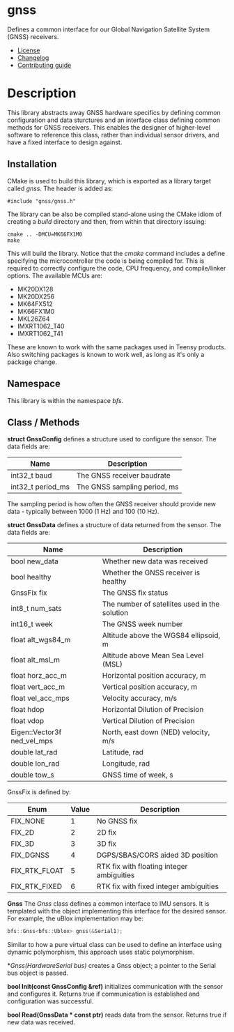 # gnss
Defines a common interface for our Global Navigation Satellite System (GNSS) receivers.
   * [License](LICENSE.md)
   * [Changelog](CHANGELOG.md)
   * [Contributing guide](CONTRIBUTING.md)

# Description
This library abstracts away GNSS hardware specifics by defining common configuration and data sturctures and an interface class defining common methods for GNSS receivers. This enables the designer of higher-level software to reference this class, rather than individual sensor drivers, and have a fixed interface to design against.

## Installation
CMake is used to build this library, which is exported as a library target called *gnss*. The header is added as:

```
#include "gnss/gnss.h"
```

The library can be also be compiled stand-alone using the CMake idiom of creating a *build* directory and then, from within that directory issuing:

```
cmake .. -DMCU=MK66FX1M0
make
```

This will build the library. Notice that the *cmake* command includes a define specifying the microcontroller the code is being compiled for. This is required to correctly configure the code, CPU frequency, and compile/linker options. The available MCUs are:
   * MK20DX128
   * MK20DX256
   * MK64FX512
   * MK66FX1M0
   * MKL26Z64
   * IMXRT1062_T40
   * IMXRT1062_T41

These are known to work with the same packages used in Teensy products. Also switching packages is known to work well, as long as it's only a package change.

## Namespace
This library is within the namespace *bfs*.

## Class / Methods

**struct GnssConfig** defines a structure used to configure the sensor. The data fields are:

| Name | Description |
| --- | --- |
| int32_t baud | The GNSS receiver baudrate |
| int32_t period_ms | The GNSS sampling period, ms |

The sampling period is how often the GNSS receiver should provide new data - typically between 1000 (1 Hz) and 100 (10 Hz).

**struct GnssData** defines a structure of data returned from the sensor. The data fields are:

| Name | Description |
| --- | --- |
| bool new_data | Whether new data was received |
| bool healthy | Whether the GNSS receiver is healthy |
| GnssFix fix | The GNSS fix status |
| int8_t num_sats | The number of satellites used in the solution |
| int16_t week | The GNSS week number |
| float alt_wgs84_m | Altitude above the WGS84 ellipsoid, m |
| float alt_msl_m | Altitude above Mean Sea Level (MSL) |
| float horz_acc_m | Horizontal position accuracy, m |
| float vert_acc_m | Vertical position accuracy, m |
| float vel_acc_mps | Velocity accuracy, m/s |
| float hdop | Horizontal Dilution of Precision |
| float vdop | Vertical Dilution of Precision |
| Eigen::Vector3f ned_vel_mps | North, east down (NED) velocity, m/s |
| double lat_rad | Latitude, rad |
| double lon_rad | Longitude, rad |
| double tow_s | GNSS time of week, s |

GnssFix is defined by:

| Enum | Value | Description |
| --- | --- | --- |
| FIX_NONE | 1 | No GNSS fix |
| FIX_2D | 2 | 2D fix |
| FIX_3D | 3 | 3D fix |
| FIX_DGNSS | 4 | DGPS/SBAS/CORS aided 3D position |
| FIX_RTK_FLOAT | 5 | RTK fix with floating integer ambiguities |
| FIX_RTK_FIXED | 6 | RTK fix with fixed integer ambiguities |

**Gnss** The *Gnss* class defines a common interface to IMU sensors. It is templated with the object implementing this interface for the desired sensor. For example, the uBlox implementation may be:

```C++
bfs::Gnss<bfs::Ublox> gnss(&Serial1);
```

Similar to how a pure virtual class can be used to define an interface using dynamic polymorphism, this approach uses static polymorphism.

**Gnss(HardwareSerial *bus)** creates a Gnss object; a pointer to the Serial bus object is passed.

**bool Init(const GnssConfig &ref)** initializes communication with the sensor and configures it. Returns true if communication is established and configuration was successful.

**bool Read(GnssData &ast; const ptr)** reads data from the sensor. Returns true if new data was received.
